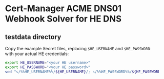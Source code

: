 # Cert-Manager ACME DNS01 Webhook Solver for HE DNS

## testdata directory

Copy the example Secret files, replacing `$HE_USERNAME` and `$HE_PASSWORD` with your
actual HE credentials:

```bash
export HE_USERNAME="<your HE username>"
export HE_PASSWORD="<your HE password>"
sed "s/%%HE_USERNAME%%/${HE_USERNAME}/; s/%%HE_PASSWORD%%/${HE_PASSWORD}/" testdata/he/secret.yaml.example > testdata/he/secret.yaml
```
